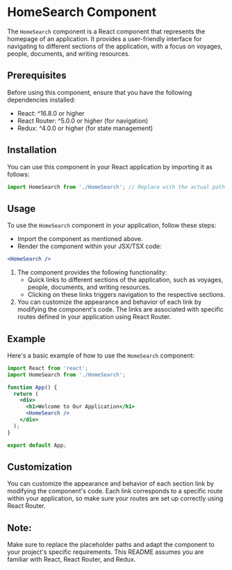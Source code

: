# HomeSearch Component
The `HomeSearch` component is a React component that represents the homepage of an application. It provides a user-friendly interface for navigating to different sections of the application, with a focus on voyages, people, documents, and writing resources.

## Prerequisites
Before using this component, ensure that you have the following dependencies installed:

- React: ^16.8.0 or higher
- React Router: ^5.0.0 or higher (for navigation)
- Redux: ^4.0.0 or higher (for state management)

## Installation
You can use this component in your React application by importing it as follows:

```jsx
import HomeSearch from './HomeSearch'; // Replace with the actual path to the component file
```

## Usage
To use the `HomeSearch` component in your application, follow these steps:

- Import the component as mentioned above.
- Render the component within your JSX/TSX code:
```jsx
<HomeSearch />
```

1) The component provides the following functionality:
    - Quick links to different sections of the application, such as voyages, people, documents, and writing resources.
    - Clicking on these links triggers navigation to the respective sections.
2) You can customize the appearance and behavior of each link by modifying the component's code. The links are associated with specific routes defined in your application using React Router.

## Example
Here's a basic example of how to use the `HomeSearch` component:

```jsx
import React from 'react';
import HomeSearch from './HomeSearch';

function App() {
  return (
    <div>
      <h1>Welcome to Our Application</h1>
      <HomeSearch />
    </div>
  );
}

export default App;
```

## Customization
You can customize the appearance and behavior of each section link by modifying the component's code. Each link corresponds to a specific route within your application, so make sure your routes are set up correctly using React Router.

## Note: 
Make sure to replace the placeholder paths and adapt the component to your project's specific requirements. This README assumes you are familiar with React, React Router, and Redux.
